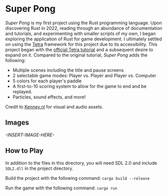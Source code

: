 # Super Pong

*Super Pong* is my first project using the Rust programming language. Upon discovering Rust in 2022, reading through an abundance of documentation and tutorials, and experimenting with smaller scripts of my own, I began exploring the application of Rust for game development. I ultimately settled on using the [Tetra] framework for this project due to its accessibility. This project began with the [official Tetra tutorial] and a subsequent desire to expand on it. Compared to the original tutorial, *Super Pong* adds the following:
* Multiple scenes including the title and pause screens
* 2 selectable game modes: Player vs. Player and Player vs. Computer
* 5 colors for each player's paddle
* A first-to-10 scoring system to allow for the game to end and be replayed.
* Particles, sound effects, and more!

Credit to [Kenney.nl] for visual and audio assets.

[Tetra]: https://tetra.seventeencups.net/
[official Tetra tutorial]: https://tetra.seventeencups.net/tutorial
[Kenney.nl]: https://www.kenney.nl/

## Images
 *-INSERT-IMAGE-HERE-*
 
## How to Play
In addition to the files in this directory, you will need SDL 2.0 and include ```SDL2.dll``` in the project directory.

Build the project with the following command: ```cargo build --release```

Run the game with the following command: ```cargo run```
